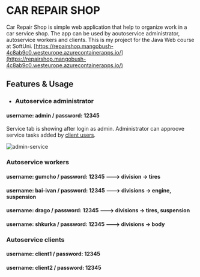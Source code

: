 # CAR REPAIR SHOP

Car Repair Shop is simple web application that help to organize work in a car service shop. The app can be used by aoutoservice administrator, autoservice workers and clients. This is my project for the Java Web course at SoftUni.
[https://repairshop.mangobush-4c8ab9c0.westeurope.azurecontainerapps.io/](https://repairshop.mangobush-4c8ab9c0.westeurope.azurecontainerapps.io/)

## Features & Usage
* ### Autoservice administrator
#### username:  admin / password: 12345

Service tab is showing after login as admin.
Administrator can approove service tasks added by [client users](#autoservice-workers).

![admin-service](https://github.com/PavPetrov/SoftUni_Java_Web_Sep23/assets/102189350/c6e1be86-583b-4cb7-955b-7202a6e6fc70)






### Autoservice workers
#### username:  gumcho / password: 12345     ---> division -> tires
#### username:  bai-ivan / password: 12345   ---> divisions -> engine, suspension
#### username:  drago / password: 12345      ---> divisions -> tires, suspension
#### username:  shkurka / password: 12345    ---> divisions -> body



### Autoservice clients
#### username:  client1 / password: 12345    
#### username:  client2 / password: 12345 
